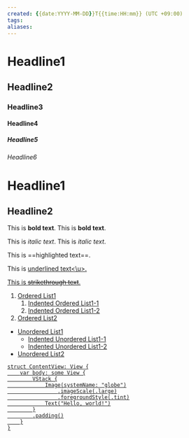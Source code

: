 ```yaml
---
created: {{date:YYYY-MM-DD}}T{{time:HH:mm}} (UTC +09:00)
tags:
aliases:
---
```


# Headline1
## Headline2
### Headline3
#### Headline4
##### Headline5
###### Headline6

Headline1
=
Headline2
--

This is **bold text**.
This is __bold text__.

This is *italic text*.
This is _italic text_.

This is ==highlighted text==.

This is <u>underlined text<\u>.

This is ~~strikethrough text~~.

1. Ordered List1
	1. Indented Ordered List1-1
	2. Indented Ordered List1-2
2. Ordered List2

- Unordered List1
	- Indented Unordered List1-1
	- Indented Unordered List1-2
- Unordered List2

```
struct ContentView: View {
    var body: some View {
        VStack {
            Image(systemName: "globe")
                .imageScale(.large)
                .foregroundStyle(.tint)
            Text("Hello, world!")
        }
        .padding()
    }
}
```